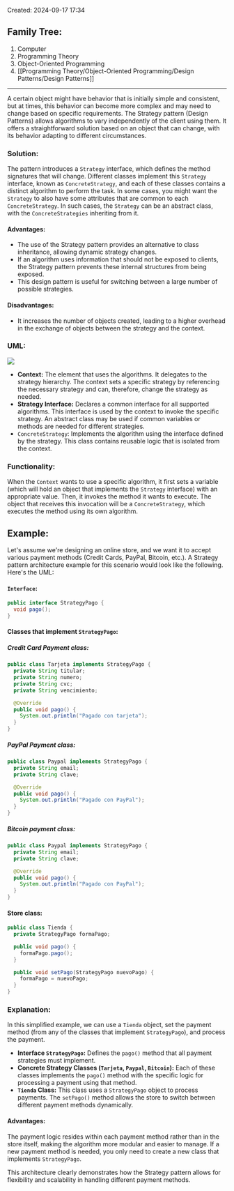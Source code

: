 Created: 2024-09-17 17:34
## Family Tree:
1. Computer
2. Programming Theory
3. Object-Oriented Programming
4. [[Programming Theory/Object-Oriented Programming/Design Patterns/Design Patterns]]
-- -
A certain object might have behavior that is initially simple and consistent, but at times, this behavior can become more complex and may need to change based on specific requirements. The Strategy pattern (Design Patterns) allows algorithms to vary independently of the client using them. It offers a straightforward solution based on an object that can change, with its behavior adapting to different circumstances.
### Solution:
The pattern introduces a `Strategy` interface, which defines the method signatures that will change. Different classes implement this `Strategy` interface, known as `ConcreteStrategy`, and each of these classes contains a distinct algorithm to perform the task.
In some cases, you might want the `Strategy` to also have some attributes that are common to each `ConcreteStrategy`. In such cases, the `Strategy` can be an abstract class, with the `ConcreteStrategies` inheriting from it.
#### Advantages:
- The use of the Strategy pattern provides an alternative to class inheritance, allowing dynamic strategy changes.
- If an algorithm uses information that should not be exposed to clients, the Strategy pattern prevents these internal structures from being exposed.
- This design pattern is useful for switching between a large number of possible strategies.
#### Disadvantages:
- It increases the number of objects created, leading to a higher overhead in the exchange of objects between the strategy and the context.
### UML:
![](https://t12904266.p.clickup-attachments.com/t12904266/9c5e5e30-0587-4f58-9e55-7fab39841e15/image.png)
- **Context:** The element that uses the algorithms. It delegates to the strategy hierarchy. The context sets a specific strategy by referencing the necessary strategy and can, therefore, change the strategy as needed.
- **Strategy Interface:** Declares a common interface for all supported algorithms. This interface is used by the context to invoke the specific strategy. An abstract class may be used if common variables or methods are needed for different strategies.
- `ConcreteStrategy`: Implements the algorithm using the interface defined by the strategy. This class contains reusable logic that is isolated from the context.
### Functionality:
When the `Context` wants to use a specific algorithm, it first sets a variable (which will hold an object that implements the `Strategy` interface) with an appropriate value. Then, it invokes the method it wants to execute. The object that receives this invocation will be a `ConcreteStrategy`, which executes the method using its own algorithm.
## Example:
Let's assume we're designing an online store, and we want it to accept various payment methods (Credit Cards, PayPal, Bitcoin, etc.). A Strategy pattern architecture example for this scenario would look like the following. Here's the UML:
#### `Interface`:
```java
public interface StrategyPago {
  void pago();
}
```
#### Classes that implement `StrategyPago`:
##### Credit Card Payment class:
```java
public class Tarjeta implements StrategyPago {
  private String titular;
  private String numero;
  private String cvc;
  private String vencimiento;

  @Override
  public void pago() {
    System.out.println("Pagado con tarjeta");
  }
}
```
##### PayPal Payment class:
```java
public class Paypal implements StrategyPago {
  private String email;
  private String clave;

  @Override
  public void pago() {
    System.out.println("Pagado con PayPal");
  }
}
```
##### Bitcoin payment class:
```java
public class Paypal implements StrategyPago {
  private String email;
  private String clave;

  @Override
  public void pago() {
    System.out.println("Pagado con PayPal");
  }
}
```
#### Store class:
```java
public class Tienda {
  private StrategyPago formaPago;

  public void pago() {
    formaPago.pago();
  }

  public void setPago(StrategyPago nuevoPago) {
    formaPago = nuevoPago;
  }
}
```
### Explanation:
In this simplified example, we can use a `Tienda` object, set the payment method (from any of the classes that implement `StrategyPago`), and process the payment.
- **Interface `StrategyPago`:** Defines the `pago()` method that all payment strategies must implement.
- **Concrete Strategy Classes (`Tarjeta`, `Paypal`, `Bitcoin`):** Each of these classes implements the `pago()` method with the specific logic for processing a payment using that method.
- **`Tienda` Class:** This class uses a `StrategyPago` object to process payments. The `setPago()` method allows the store to switch between different payment methods dynamically.
#### Advantages:
The payment logic resides within each payment method rather than in the store itself, making the algorithm more modular and easier to manage. If a new payment method is needed, you only need to create a new class that implements `StrategyPago`.

This architecture clearly demonstrates how the Strategy pattern allows for flexibility and scalability in handling different payment methods.